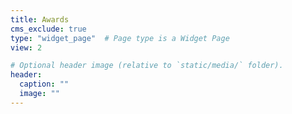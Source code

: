 ```yaml
---
title: Awards
cms_exclude: true
type: "widget_page"  # Page type is a Widget Page
view: 2

# Optional header image (relative to `static/media/` folder).
header:
  caption: ""
  image: ""
---
```

